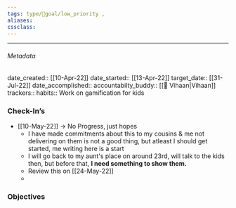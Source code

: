 ```yaml
---
tags: type/🎯goal/low_priority , 
aliases:
cssclass: 
---
```

---

###### Metadata 
date_created:: [[10-Apr-22]]
date_started:: [[13-Apr-22]]
target_date:: [[31-Jul-22]]
date_accomplished::
accountabilty_buddy:: [[👤 Vihaan|Vihaan]]
trackers:: 
habits:: Work on gamification for kids

### Check-In’s
- [[10-May-22]] → No Progress, just hopes
	- I have made commitments about this to my cousins & me not delivering on them is not a good thing, but atleast I should get started, me writing here is a start
	- I will go back to my aunt's place on around 23rd, will talk to the kids then, but before that, **I need something to show them.**
	- Review this on [[24-May-22]]
	- 
### Objectives






